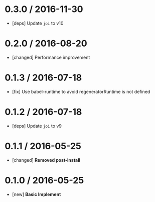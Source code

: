 0.3.0 / 2016-11-30
==================
- [deps] Update `joi` to v10

0.2.0 / 2016-08-20
==================
- [changed] Performance improvement


0.1.3 / 2016-07-18
==================
- [fix] Use babel-runtime to avoid regeneratorRuntime is not defined


0.1.2 / 2016-07-18
==================
- [deps] Update `joi` to v9


0.1.1 / 2016-05-25
==================
- [changed] **Removed post-install**


0.1.0 / 2016-05-25
==================
- [new] **Basic Implement**
